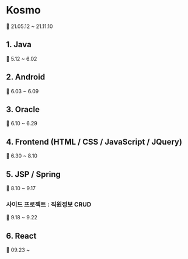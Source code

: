 # Kosmo
:calendar: 21.05.12 ~ 21.11.10  

## 1. Java
:calendar: 5.12 ~ 6.02

## 2. Android
:calendar: 6.03 ~ 6.09

## 3. Oracle
:calendar: 6.10 ~ 6.29

## 4. Frontend (HTML / CSS / JavaScript / JQuery)
:calendar: 6.30 ~ 8.10

## 5. JSP / Spring
:calendar: 8.10 ~ 9.17

### 사이드 프로젝트 : 직원정보 CRUD
:calendar: 9.18 ~ 9.22

## 6. React
:calendar: 09.23 ~ 


